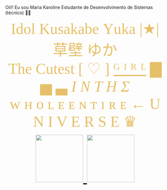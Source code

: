Oii!! Eu sou Maria Karoline
Estudante de Desenvolvimento de Sistemas (técnico) 👩‍💻
<p align="center"><font face="vivaldi" size="18" color="#E6C068">I<font face="mistral">dol <font face="vivaldi">K<font face="mistral">usakabe  <font face="vivaldi">Y<font face="mistral">uka |★|<font size="15"> 草壁 ゆか<br><font face="old english text mt" size="17">The Cutest [ ♡ ] <font size="13"><u>ᴳ ᴵ ᴿ ᴸ</u>   ▇ ▅ ▃  <font face="impact" size="16"><i>I N   T H Σ</i><br><font face="times new roman">ᴡ ʜ ᴏ ʟ ᴇ  ᴇ ɴ ᴛ ɪ ʀ ᴇ ← <font face="small fonts" size="14">U N I V E R S E<font size="15">  ♛
<div align="center">
  <a href="https://github.com/mariakarolinesarmento">
  <img height="150em" src="https://github-readme-stats.vercel.app/api?username=mariakarolinesarmento&show_icons=true&theme=dracula&include_all_commits=true&count_private=true"/>
  <img height="150em" src="https://github-readme-stats.vercel.app/api/top-langs/?username=mariakarolinesarmento&layout=compact&langs_count=0&theme=dracula"/>
</div>
